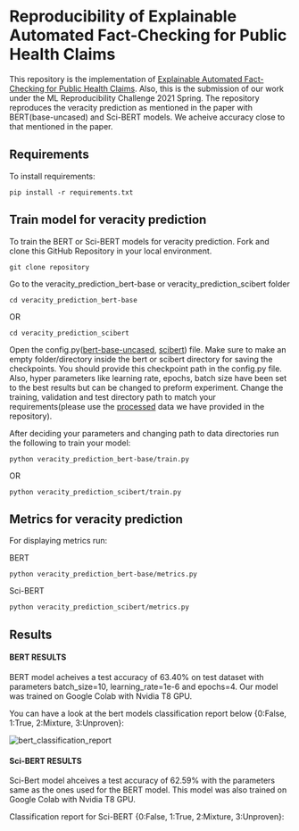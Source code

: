 # Reproducibility of Explainable Automated Fact-Checking for Public Health Claims

This repository is the implementation of [Explainable Automated Fact-Checking for Public Health Claims](https://arxiv.org/abs/2010.09926). Also, this is the submission of our work under the ML Reproducibility Challenge 2021 Spring.
The repository reproduces the veracity prediction as mentioned in the paper with BERT(base-uncased) and Sci-BERT models. We acheive accuracy close to that mentioned in the paper.

## Requirements

To install requirements:

```setup
pip install -r requirements.txt
```

## Train model for veracity prediction

To train the BERT or Sci-BERT models for veracity prediction. Fork and clone this GitHub Repository in your local environment.

```setup
git clone repository
```
Go to the veracity_prediction_bert-base or veracity_prediction_scibert folder
```setup
cd veracity_prediction_bert-base
```
OR
```setup
cd veracity_prediction_scibert
```
Open the config.py([bert-base-uncased](https://github.com/saswat01/Reproduce-Health_Fact_Checking/blob/main/veracity_prediction_bert-base/config.py), [scibert](https://github.com/saswat01/Reproduce-Health_Fact_Checking/blob/main/veracity_prediction_scibert/config.py)) file. Make sure to make an empty folder/directory inside the bert or scibert directory for saving the checkpoints. You should provide this checkpoint path in the config.py file. Also, hyper parameters like learning rate, epochs, batch size have been set to the best results but can be changed to preform experiment. Change the training, validation and test directory path to match your requirements(please use the [processed](https://github.com/saswat01/Reproduce-Health_Fact_Checking/tree/main/data/processed) data we have provided in the repository).

After deciding your parameters and changing path to data directories run the following to train your model:
```setup
python veracity_prediction_bert-base/train.py
```
OR
```setup
python veracity_prediction_scibert/train.py
```
## Metrics for veracity prediction

For displaying metrics run:

BERT
```setup
python veracity_prediction_bert-base/metrics.py
```

Sci-BERT
```setup
python veracity_prediction_scibert/metrics.py
```

## Results
#### BERT RESULTS
BERT model acheives a test accuracy of 63.40% on test dataset with parameters batch_size=10, learning_rate=1e-6 and epochs=4. Our model was trained on Google Colab with Nvidia T8 GPU.

You can have a look at the bert models classification report below {0:False, 1:True, 2:Mixture, 3:Unproven}:


<img src ="https://github.com/saswat01/Reproduce-Health_Fact_Checking/blob/main/veracity_prediction_bert-base/bert_result.png" alt="bert_classification_report">

#### Sci-BERT RESULTS
Sci-Bert model ahceives a test accuracy of 62.59% with the parameters same as the ones used for the BERT model. This model was also trained on Google Colab with Nvidia T8 GPU.

Classification report for Sci-BERT {0:False, 1:True, 2:Mixture, 3:Unproven}:


